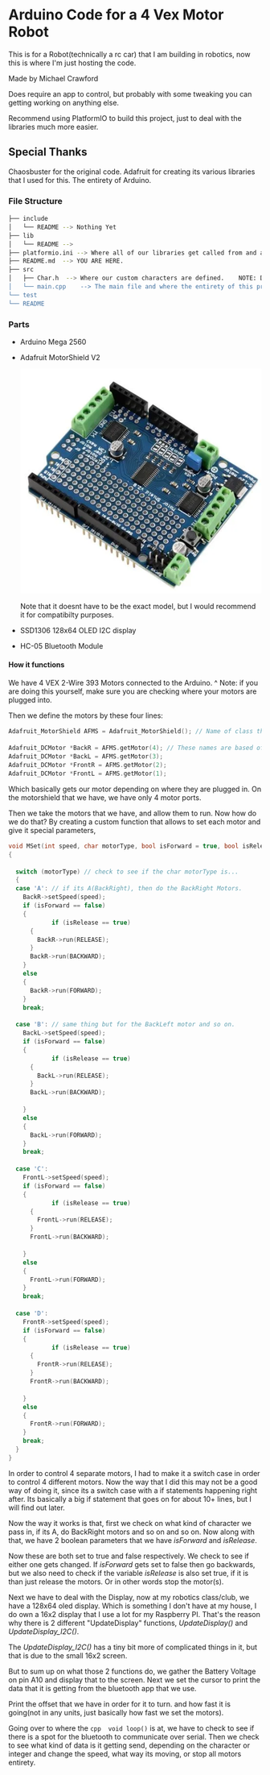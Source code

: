 # Arduino Code for a 4 Vex Motor Robot

This is for a Robot(technically a rc car) that I am building in robotics, now this is where I'm just hosting the code.

Made by Michael Crawford

Does require an app to control, but probably with some tweaking you can getting working on anything else.

Recommend using PlatformIO to build this project, just to deal with the libraries much more easier.

## Special Thanks

Chaosbuster for the original code.
Adafruit for creating its various libraries that I used for this.
The entirety of Arduino.

### File Structure

```bash
├── include
│   └── README --> Nothing Yet
├── lib
│   └── README -->
├── platformio.ini --> Where all of our libraries get called from and also how this thing builds properly.
├── README.md  --> YOU ARE HERE.
├── src
│   ├── Char.h  --> Where our custom characters are defined.    NOTE: DOESN'T WORK PROPERLY AT THE MOMENT.
│   └── main.cpp    --> The main file and where the entirety of this program resides.
└── test
└── README
```

### Parts

- Arduino Mega 2560

- Adafruit MotorShield V2

    ![AdafruitMotorShieldV2](images/AdafruitMotorShieldv2.png)

    Note that it doesnt have to be the exact model, but I would recommend it for compatibilty purposes.

- SSD1306 128x64 OLED I2C display

- HC-05 Bluetooth Module

#### How it functions

We have 4 VEX 2-Wire 393 Motors connected to the Arduino.
^ Note: if you are doing this yourself, make sure you are checking where your motors are plugged into.

Then we define the motors by these four lines:

```cpp
Adafruit_MotorShield AFMS = Adafruit_MotorShield(); // Name of class that will allow us to define the motors.

Adafruit_DCMotor *BackR = AFMS.getMotor(4); // These names are based off from when you are looking at it from the behind.
Adafruit_DCMotor *BackL = AFMS.getMotor(3);
Adafruit_DCMotor *FrontR = AFMS.getMotor(2);
Adafruit_DCMotor *FrontL = AFMS.getMotor(1);
```

Which basically gets our motor depending on where they are plugged in. On the motorshield that we have, we have only 4 motor ports.

Then we take the motors that we have, and allow them to run. Now how do we do that? By creating a custom function that allows to set each motor and give it special parameters,

```cpp
void MSet(int speed, char motorType, bool isForward = true, bool isRelease = false)
{

  switch (motorType) // check to see if the char motorType is...
  {
  case 'A': // if its A(BackRight), then do the BackRight Motors.
    BackR->setSpeed(speed);
    if (isForward == false)
    {
            if (isRelease == true)
      {
        BackR->run(RELEASE);
      }
      BackR->run(BACKWARD);
    }
    else
    {
      BackR->run(FORWARD);
    }
    break;

  case 'B': // same thing but for the BackLeft motor and so on.
    BackL->setSpeed(speed);
    if (isForward == false)
    {
            if (isRelease == true)
      {
        BackL->run(RELEASE);
      }
      BackL->run(BACKWARD);

    }
    else
    {
      BackL->run(FORWARD);
    }
    break;

  case 'C':
    FrontL->setSpeed(speed);
    if (isForward == false)
    {
            if (isRelease == true)
      {
        FrontL->run(RELEASE);
      }
      FrontL->run(BACKWARD);

    }
    else
    {
      FrontL->run(FORWARD);
    }
    break;

  case 'D':
    FrontR->setSpeed(speed);
    if (isForward == false)
    {
            if (isRelease == true)
      {
        FrontR->run(RELEASE);
      }
      FrontR->run(BACKWARD);

    }
    else
    {
      FrontR->run(FORWARD);
    }
    break;
  }
}
```

In order to control 4 separate motors, I had to make it a switch case in order to control 4 different motors. Now the way that I did this may not be a good way of doing it, since its a switch case with a if statements happening right after. Its basically a big if statement that goes on for about 10+ lines, but I will find out later.

Now the way it works is that, first we check on what kind of character we pass in, if its A, do BackRight motors and so on and so on. Now along with that, we have 2 boolean parameters that we have *isForward* and *isRelease*.

Now these are both set to true and false respectively. We check to see if either one gets changed. If *isForward* gets set to false then go backwards, but we also need to check if the variable *isRelease* is also set true, if it is than just release the motors. Or in other words stop the motor(s).

Next we have to deal with the Display, now at my robotics class/club, we have a 128x64 oled display. Which is something I don't have at my house, I do own a 16x2 display that I use a lot for my Raspberry PI.
That's the reason why there is 2 different "UpdateDisplay" functions, *UpdateDisplay()* and *UpdateDisplay_I2C()*.

The *UpdateDisplay_I2C()* has a tiny bit more of complicated things in it, but that is due to the small 16x2 screen.

But to sum up on what those 2 functions do, we gather the Battery Voltage on pin A10 and display that to the screen.
Next we set the cursor to print the data that it is getting from the bluetooth app that we use.

Print the offset that we have in order for it to turn. and how fast it is going(not in any units, just basically how fast we set the motors).

Going over to where the ```cpp 
void loop()``` is at, we have to check to see if there is a spot for the bluetooth to communicate over serial. Then we check to see what kind of data is it getting send, depending on the character or integer and change the speed, what way its moving, or stop all motors entirety.
